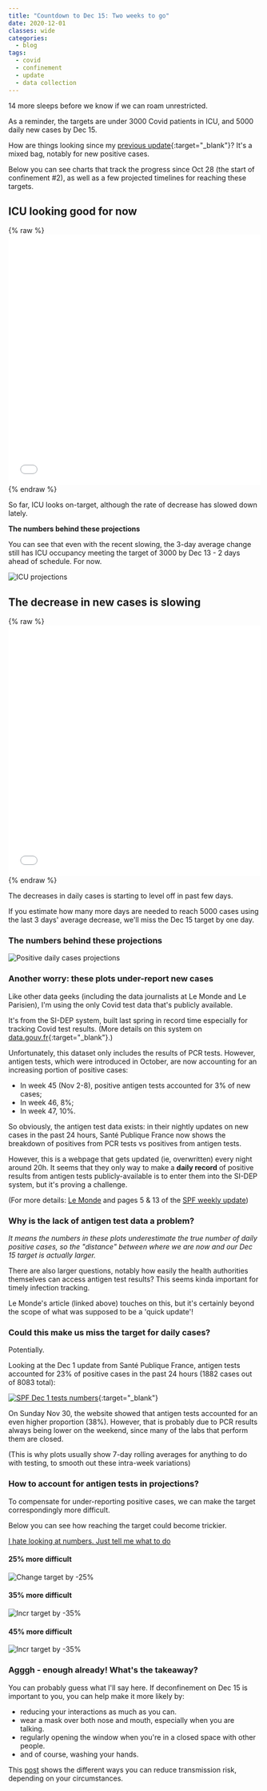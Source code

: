 ```yaml
---
title: "Countdown to Dec 15: Two weeks to go"
date: 2020-12-01
classes: wide
categories:
  - blog
tags:
  - covid
  - confinement
  - update
  - data collection
---
```


14 more sleeps before we know if we can roam unrestricted.

As a reminder, the targets are under 3000 Covid patients in ICU, and 5000 daily new cases by Dec 15.

How are things looking since my [previous update](https://limegimlet.github.io/learning/blog/nov-27-update/){:target="_blank"}? It's a mixed bag, notably for new positive cases.

Below you can see charts that track the progress since Oct 28 (the start of confinement #2), as well as a few projected timelines for reaching these targets.

## ICU looking good for now

{% raw %}<iframe width="100%" height="500" frameborder="0" scrolling="no" src="//plotly.com/~limegimlet/586.embed?showlink=false"></iframe> {% endraw %}

So far, ICU looks on-target, although the rate of decrease has slowed down lately.

**The numbers behind these projections**

You can see that even with the recent slowing, the 3-day average change still has ICU occupancy meeting the target of 3000 by Dec 13 - 2 days ahead of schedule. For now.

![ICU projections](../../assets/images/2020/dec1_rea_projections.png)

## The decrease in new cases is slowing

{% raw %}<iframe width="100%" height="500" frameborder="0" scrolling="no" src="//plotly.com/~limegimlet/593.embed?showlink=false"></iframe> {% endraw %}

The decreases in daily cases is starting to level off in past few days.

If you estimate how many more days are needed to reach 5000 cases using the last 3 days' average decrease, we'll miss the Dec 15 target by one day.

### The numbers behind these projections

![Positive daily cases projections](https://limegimlet.github.io/learning/assets/images/2020/dec1_pos_projections.png)

### Another worry: these plots under-report new cases

Like other data geeks (including the data journalists at Le Monde and Le Parisien), I'm using the only Covid test data that's publicly available.

It's from the SI-DEP system, built last spring in record time especially for tracking Covid test results. (More details on this system on [data.gouv.fr](https://www.data.gouv.fr/en/datasets/donnees-relatives-aux-resultats-des-tests-virologiques-covid-19/){:target="_blank"}.)

Unfortunately, this dataset only includes the results of PCR tests. However, antigen tests, which were introduced in October, are now accounting for an increasing portion of positive cases:

* In week 45 (Nov 2-8), positive antigen tests accounted for 3% of new cases;
* In week 46, 8%;
* In week 47, 10%.

So obviously, the antigen test data exists: in their nightly updates on new cases in the past 24 hours, Santé Publique France now shows the breakdown of positives from PCR tests vs positives from antigen tests.

 However, this is a webpage that gets updated (ie, overwritten) every night around 20h. It seems that they only way to make a **daily record** of positive results from antigen tests publicly-available is to enter them into the SI-DEP system, but it's proving a challenge.

 (For more details: [Le Monde](https://www.lemonde.fr/les-decodeurs/article/2020/11/27/comment-les-tests-antigeniques-compliquent-les-calculs-d-indicateurs-cles-de-l-epidemie-de-covid-19_6061414_4355770.html) and pages 5 & 13 of the [SPF weekly update](https://www.santepubliquefrance.fr/maladies-et-traumatismes/maladies-et-infections-respiratoires/infection-a-coronavirus/documents/bulletin-national/covid-19-point-epidemiologique-du-26-novembre-2020))

### Why is the lack of antigen test data a problem?

*It means the numbers in these plots underestimate the true number of daily positive cases, so the "distance" between where we are now and our Dec 15 target is actually larger.*

There are also larger questions, notably how easily the health authorities themselves can access antigen test results? This seems kinda important for timely infection tracking.

Le Monde's article (linked above) touches on this, but it's certainly beyond the scope of what was supposed to be a 'quick update'!

### Could this make us miss the target for daily cases?

Potentially.

Looking at the Dec 1 update from Santé Publique France, antigen tests accounted for 23% of positive cases in the past 24 hours (1882 cases out of 8083 total):

[![SPF Dec 1 tests numbers](../../assets/images/2020/dec1_SPF_update.png)](https://www.santepubliquefrance.fr/dossiers/coronavirus-covid-19/coronavirus-chiffres-cles-et-evolution-de-la-covid-19-en-france-et-dans-le-monde#block-266151){:target="_blank"}

On Sunday Nov 30, the website showed that antigen tests accounted for an even higher proportion (38%). However, that is probably due to PCR results always being lower on the weekend, since many of the labs that perform them are closed.

(This is why plots usually show 7-day rolling averages for anything to do with testing, to smooth out these intra-week variations)

### How to account for antigen tests in projections?

To compensate for under-reporting positive cases, we can make the target correspondingly more difficult.

Below you can see how reaching the target could become trickier.

[I hate looking at numbers. Just tell me what to do](#agggh---enough-already-whats-the-takeaway)

#### 25% more difficult

![Change target by -25%](https://limegimlet.github.io/learning/assets/images/2020/dec1_pos_3750_target.png)

#### 35% more difficult

![Incr target by -35%](https://limegimlet.github.io/learning/assets/images/2020/dec1_pos_3250_target.png)

#### 45% more difficult

![Incr target by -35%](https://limegimlet.github.io/learning/assets/images/2020/dec1_pos_2750_target.png)

### Agggh - enough already! What's the takeaway?

You can probably guess what I'll say here. If deconfinement on Dec 15 is important to you, you can help make it more likely by:

* reducing your interactions as much as you can.
* wear a mask over both nose and mouth, especially when you are talking.
* regularly opening the window when you're in a closed space with other people.
* and of course, washing your hands.

This [post](https://limegimlet.github.io/learning/blog/safer-visits/) shows the different ways you can reduce transmission risk, depending on your circumstances.
